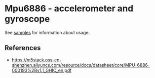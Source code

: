 ﻿# Mpu6886 - accelerometer and gyroscope

See [samples](samples/README.md) for information about usage.

## References

- https://m5stack.oss-cn-shenzhen.aliyuncs.com/resource/docs/datasheet/core/MPU-6886-000193%2Bv1.1_GHIC_en.pdf
